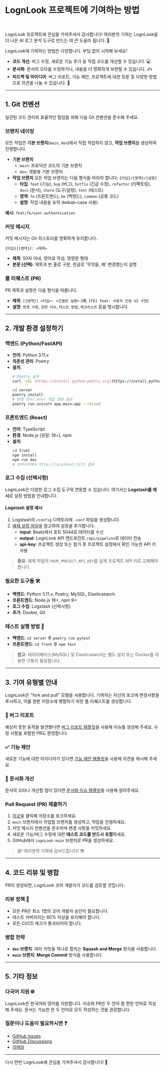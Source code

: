 <h1 align="leading">
  <br>
  LognLook 프로젝트에 기여하는 방법
</h1>

<br>

LognLook 프로젝트에 관심을 가져주셔서 감사합니다! 여러분의 기여는 LognLook을 더 나은 AI 로그 분석 도구로 만드는 데 큰 도움이 됩니다. 🚀

LognLook에 기여하는 방법은 다양합니다. 부담 없이 시작해 보세요!

* **코드 개선**: 버그 수정, 새로운 기능 추가 등 직접 코드를 개선할 수 있습니다. 💻
* **문서화**: 문서의 오타를 수정하거나, 내용을 더 명확하게 보완할 수 있습니다. ✍️
* **피드백 및 아이디어**: 버그 리포트, 기능 제안, 프로젝트에 대한 토론 등 다양한 방법으로 의견을 나눌 수 있습니다. 🤔

---

## 1. Git 컨벤션

일관된 코드 관리와 효율적인 협업을 위해 다음 Git 컨벤션을 준수해 주세요.

### 브랜치 네이밍

모든 작업은 **기본 브랜치**(`main`, `dev`)에서 직접 작업하지 않고, **작업 브랜치**를 생성하여 진행합니다.

* **기본 브랜치**
    * `main`: 프로덕션 코드의 기본 브랜치
    * `dev`: 개발용 기본 브랜치
* **작업 브랜치**
    모든 작업 브랜치는 다음 형식을 따라야 합니다:
    `{타입}/{영역}/{설명}`
    * **타입**: `feat` (기능), `bug` (버그), `hotfix` (긴급 수정), `refactor` (리팩토링), `docs` (문서), `chore` (도구/설정), `test` (테스트)
    * **영역**: `fe` (프론트엔드), `be` (백엔드), `common` (공통 코드)
    * **설명**: 작업 내용을 요약 (kebab-case 사용)

**예시:** `feat/fe/user-authentication`

### 커밋 메시지

커밋 메시지는 Git 히스토리를 명확하게 유지합니다.

`{타입}[{영역}]: <제목>`

* **제목**: 50자 이내, 영어로 작성, 명령문 형태
* **본문 (선택)**: 제목과 빈 줄로 구분, 한글로 '무엇을, 왜' 변경했는지 설명

### 풀 리퀘스트 (PR)

PR 제목과 설명은 다음 형식을 따릅니다.

* **제목**: `[{영역}] <타입>: <간결한 설명>` (예: `[FE] feat: 사용자 인증 UI 구현`)
* **설명**: `변경 사항`, `관련 이슈`, `테스트 방법`, `체크리스트` 등을 명시합니다.

---

## 2. 개발 환경 설정하기

### 백엔드 (Python/FastAPI)

* **언어**: Python 3.11.x
* **의존성 관리**: Poetry
* **설치**:
    ```bash
    # Poetry 설치
    curl -sSL [https://install.python-poetry.org](https://install.python-poetry.org) | python3 -

    cd server
    poetry install
    # 환경 변수(.env) 직접 생성 필요
    poetry run uvicorn app.main:app --reload
    ```

### 프론트엔드 (React)

* **언어**: TypeScript
* **환경**: Node.js (권장: 18+), npm
* **설치**:
    ```bash
    cd front
    npm install
    npm run dev
    # 브라우저에서 http://localhost:5173 접속
    ```

### 로그 수집 (선택사항)

LognLook은 다양한 로그 수집 도구와 연동할 수 있습니다. 여기서는 **Logstash를 예시**로 설정 방법을 안내합니다.

#### Logstash 설정 예시

1. Logstash의 `/config` 디렉토리에 `.conf` 파일을 생성합니다.
2. [예제 설정 파일](logstash/example.conf)을 참고하여 설정을 추가합니다:
   - **input**: Beats에서 포트 5044로 데이터를 수신
   - **output**: LognLook API 엔드포인트 `/api/pipeline`로 데이터 전송
   - **api-key**: 프로젝트 생성 또는 참가 후 프로젝트 설정에서 확인 가능한 API 키 사용

> **중요**: 예제 파일의 `YOUR_PROJECT_API_KEY`를 실제 프로젝트 API 키로 교체해야 합니다.

### 필요한 도구들 🛠️

* **백엔드**: Python 3.11.x, Poetry, MySQL, Elasticsearch
* **프론트엔드**: Node.js 18+, npm 9+
* **로그 수집**: Logstash (선택사항)
* **추가**: Docker, Git

### 테스트 실행 방법 🧪

* **백엔드**: `cd server` 후 `poetry run pytest`
* **프론트엔드**: `cd front` 후 `npm test`
> **참고**: 데이터베이스(MySQL) 및 Elasticsearch는 별도 설치 또는 Docker를 이용한 구동이 필요합니다.

---

## 3. 기여 유형별 안내

LognLook은 "fork and pull" 모델을 사용합니다. 기여자는 자신의 포크에 변경사항을 푸시하고, 이를 원본 저장소에 병합하기 위한 풀 리퀘스트를 생성합니다.

### 🐞 버그 리포트

예상치 못한 동작을 발견했다면 [버그 리포트 템플릿](https://github.com/LognLook/LognLook/issues/new?assignees=&labels=bug&projects=&template=bug_report.md)을 사용해 이슈를 생성해 주세요. 수정 사항을 포함한 PR도 환영합니다.

### ✅ 기능 제안

새로운 기능에 대한 아이디어가 있다면 [기능 제안 템플릿](https://github.com/LognLook/LognLook/issues/new?assignees=&labels=feature&projects=&template=feature_request.md)을 사용해 의견을 제시해 주세요.

### 📕 문서화 개선

문서의 오타나 개선할 점이 있다면 [문서화 이슈 템플릿](https://github.com/LognLook/LognLook/issues/new?assignees=&labels=documentation&projects=&template=documentation-improvement.md)을 사용해 알려주세요.

### Pull Request (PR) 제출하기

1.  [이곳](https://github.com/LognLook/LognLook/fork)을 클릭해 저장소를 포크하세요.
2.  `main` 브랜치에서 작업할 브랜치를 생성하고, 작업을 진행하세요.
3.  커밋 메시지 컨벤션을 준수하며 변경 사항을 커밋하세요.
4.  새로운 기능/버그 수정에 대한 **테스트 코드를 반드시 포함**하세요.
5.  GitHub에서 `LognLook:main` 브랜치로 PR을 생성하세요.

> 끝! 여러분의 기여에 감사드립니다! 😎

---

## 4. 코드 리뷰 및 병합

PR이 생성되면, LognLook 코어 개발자가 코드를 검토할 것입니다.

### 리뷰 정책 🧐

* 모든 PR은 최소 1명의 코어 개발자 승인이 필요합니다.
* 테스트 커버리지는 80% 이상을 유지해야 합니다.
* 모든 CI/CD 체크가 통과되어야 합니다.

### 병합 전략

* **`dev` 브랜치**: 여러 커밋을 하나로 합치는 **Squash and Merge** 방식을 사용합니다.
* **`main` 브랜치**: **Merge Commit** 방식을 사용합니다.

---

## 5. 기타 정보

### 다국어 지원 🌐

LognLook은 한국어와 영어를 지원합니다. 이슈와 PR은 두 언어 중 편한 언어로 작성해 주세요. 문서는 가능한 한 두 언어로 모두 작성하는 것을 권장합니다.

### 질문이나 도움이 필요하시면 ❓

* [GitHub Issues](https://github.com/LognLook/LognLook/issues/new/choose)
* [GitHub Discussions](https://github.com/LognLook/LognLook/discussions)
* [이메일](mailto:1224tpdud@gmail.com)

---

다시 한번 LognLook에 관심을 가져주셔서 감사합니다! 🚀
